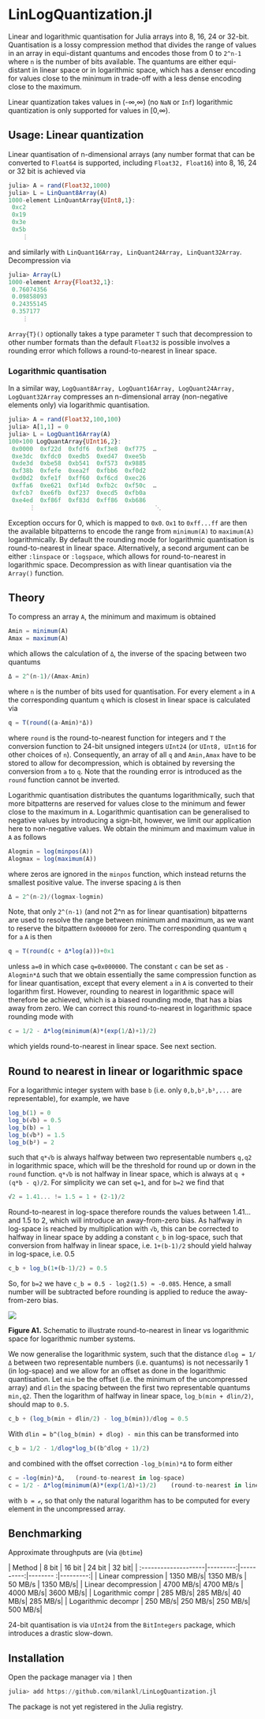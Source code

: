 # LinLogQuantization.jl

Linear and logarithmic quantisation for Julia arrays into 8, 16, 24 or 32-bit.
Quantisation is a lossy compression method that divides the range of values in
an array in equi-distant quantums and encodes those from 0 to `2^n-1` where
`n` is the number of bits available. The quantums are either equi-distant in
linear space or in logarithmic space, which has a denser encoding for
values close to the minimum in trade-off with a less dense encoding close
to the maximum. 

Linear quantization takes values in (-∞,∞) (no `NaN` or `Inf`) logarithmic quantization
is only supported for values in [0,∞).

## Usage: Linear quantization

Linear quantisation of n-dimensional arrays (any number format that can be
converted to `Float64` is supported, including `Float32, Float16`)
into 8, 16, 24 or 32 bit is achieved via
```julia
julia> A = rand(Float32,1000)
julia> L = LinQuant8Array(A)
1000-element LinQuantArray{UInt8,1}:
 0xc2
 0x19
 0x3e
 0x5b
    ⋮
```
and similarly with `LinQuant16Array, LinQuant24Array, LinQuant32Array`.
Decompression via
```julia
julia> Array(L)
1000-element Array{Float32,1}:
 0.76074356
 0.09858093
 0.24355145
 0.357177
    ⋮
```
`Array{T}()` optionally takes a type parameter `T` such that decompression to
other number formats than the default `Float32` is possible involves a rounding
error which follows a round-to-nearest in linear space.

### Logarithmic quantisation

In a similar way, `LogQuant8Array, LogQuant16Array, LogQuant24Array, LogQuant32Array`
compresses an n-dimensional array (non-negative elements only) via logarithmic quantisation.
```julia
julia> A = rand(Float32,100,100)
julia> A[1,1] = 0
julia> L = LogQuant16Array(A)
100×100 LogQuantArray{UInt16,2}:
 0x0000  0xf22d  0xfdf6  0xf3e8  0xf775  …  
 0xe3dc  0xfdc0  0xedb5  0xed47  0xee5b     
 0xde3d  0xbe58  0xb541  0xf573  0x9885     
 0xf38b  0xfefe  0xea2f  0xfbb6  0xf0d2     
 0xd0d2  0xfe1f  0xff60  0xf6cd  0xec26        
 0xffa6  0xe621  0xf14d  0xfb2c  0xf50c  …  
 0xfcb7  0xe6fb  0xf237  0xecd5  0xfb0a     
 0xe4ed  0xf86f  0xf83d  0xff86  0xb686     
      ⋮                                  ⋱
```
Exception occurs for 0, which is mapped to `0x0`.
`Ox1` to `0xff...ff` are then the available bitpatterns to encode the range from `minimum(A)`
to `maximum(A)` logarithmically. By default the rounding mode for logarithmic quantisation
is round-to-nearest in linear space. Alternatively, a second argument can be either
`:linspace` or `:logspace`, which allows for round-to-nearest in logarithmic space.
Decompression as with linear quantisation via the `Array()` function.

## Theory

To compress an array `A`, the minimum and maximum is obtained
```julia
Amin = minimum(A)
Amax = maximum(A)
```
which allows the calculation of `Δ`, the inverse of the spacing between two
quantums
```julia
Δ = 2^(n-1)/(Amax-Amin)
```
where `n` is the number of bits used for quantisation. For every
element `a` in `A` the corresponding quantum `q` which is closest in linear space
is calculated via
```julia
q = T(round((a-Amin)*Δ))
```
where `round` is the round-to-nearest function for integers and `T` the conversion
function to 24-bit unsigned integers `UInt24` (or `UInt8, UInt16` for other choices
of `n`). Consequently, an array of all `q` and `Amin,Amax` have to be stored to
allow for decompression, which is obtained by reversing the conversion from `a`
to `q`. Note that the rounding error is introduced as the `round` function cannot
be inverted.

Logarithmic quantisation distributes the quantums logarithmically, such that
more bitpatterns are reserved for values close to the minimum and fewer close to
the maximum in `A`. Logarithmic quantisation can be generalised to negative values
by introducing a sign-bit, however, we limit our application here to non-negative
values. We obtain the minimum and maximum value in `A` as follows
```julia
Alogmin = log(minpos(A))
Alogmax = log(maximum(A))
```
where zeros are ignored in the `minpos` function, which instead returns the smallest
positive value. The inverse spacing `Δ` is then
```julia
Δ = 2^(n-2)/(logmax-logmin)
```
Note, that only `2^(n-1)` (and not 2^n as for linear quantisation) bitpatterns
are used to resolve the range between minimum and maximum, as we want to reserve
the bitpattern `0x000000` for zero. The corresponding quantum `q` for `a`
`A` is then
```julia
q = T(round(c + Δ*log(a)))+0x1
```
unless `a=0` in which case `q=0x000000`. The constant `c` can be set as `-Alogmin*Δ`
such that we obtain essentially the same compression function as for linear quantisation,
except that every element `a` in `A` is converted to their logarithm first. However,
rounding to nearest in logarithmic space will therefore be achieved, which is a
biased rounding mode, that has a bias away from zero. We can correct this
round-to-nearest in logarithmic space rounding mode with
```julia
c = 1/2 - Δ*log(minimum(A)*(exp(1/Δ)+1)/2)
```
which yields round-to-nearest in linear space. See next section.

## Round to nearest in linear or logarithmic space

For a logarithmic integer system with base `b` (i.e. only `0,b,b²,b³,...`
are representable), for example, we have
```julia
log_b(1) = 0
log_b(√b) = 0.5
log_b(b) = 1
log_b(√b³) = 1.5
log_b(b²) = 2
```
such that `q*√b` is always halfway between two representable numbers `q,q2` in
logarithmic space, which will be the threshold for round up or down in the `round`
function. `q*√b` is not halfway in linear space, which is always at
`q + (q*b - q)/2`. For simplicity we can set `q=1`, and for `b=2` we find that
```julia
√2 = 1.41... != 1.5 = 1 + (2-1)/2
```
Round-to-nearest in log-space therefore rounds the values between 1.41... and 1.5
to 2, which will introduce an away-from-zero bias. As halfway in log-space is reached
by multiplication with `√b`, this can be corrected to halfway in linear space
by adding a constant `c_b` in log-space, such that conversion from halfway in linear
space, i.e. `1+(b-1)/2` should yield halway in log-space, i.e. 0.5  
```julia
c_b + log_b(1+(b-1)/2) = 0.5
```
So, for `b=2` we have `c_b = 0.5 - log2(1.5) ≈ -0.085`. Hence, a small number will
be subtracted before rounding is applied to reduce the away-from-zero bias.

![](https://github.com/milankl/LinLogQuantization.jl/blob/master/figs/round_logquant.png)

**Figure A1.** Schematic to illustrate round-to-nearest in linear vs logarithmic
space for logarithmic number systems.

We now generalise the logarithmic system, such that the distance `dlog = 1/Δ` between
two representable numbers (i.e. quantums) is not necessarily 1 (in log-space) and
we allow for an offset as done in the logarithmic quantisation. Let `min` be the
offset (i.e. the minimum of the uncompressed array) and `dlin` the spacing between
the first two representable quantums `min,q2`. Then the logarithm of halfway in
linear space, `log_b(min + dlin/2)`, should map to `0.5`.
```julia
c_b + (log_b(min + dlin/2) - log_b(min))/dlog = 0.5
```
With `dlin = b^(log_b(min) + dlog) - min` this can be transformed into
```julia
c_b = 1/2 - 1/dlog*log_b((b^dlog + 1)/2)
```
and combined with the offset correction `-log_b(min)*Δ` to form either
```julia
c = -log(min)*Δ,   (round-to-nearest in log-space)
c = 1/2 - Δ*log(minimum(A)*(exp(1/Δ)+1)/2)    (round-to-nearest in linear-space)
```
with `b = ℯ`, so that only the natural logarithm has to be computed for every
element in the uncompressed array.

## Benchmarking

Approximate throughputs are (via `@btime`)

| Method               | 8 bit    | 16 bit    | 24 bit   |    32 bit|
| :--------------------|---------:|----------:|-------- :|---------:|
| Linear compression   | 1350 MB/s| 1350 MB/s | 50 MB/s  | 1350 MB/s|
| Linear decompression | 4700 MB/s| 4700 MB/s | 4000 MB/s| 3600 MB/s| 
| Logarithmic compr    |  285 MB/s|   285 MB/s|   40 MB/s|  285 MB/s|
| Logarithmic decompr  |  250 MB/s|   250 MB/s|  250 MB/s|  500 MB/s|

24-bit quantisation is via `UInt24` from the `BitIntegers` package,
which introduces a drastic slow-down.

## Installation

Open the package manager via `]` then
```julia
julia> add https://github.com/milankl/LinLogQuantization.jl
```
The package is not yet registered in the Julia registry.
